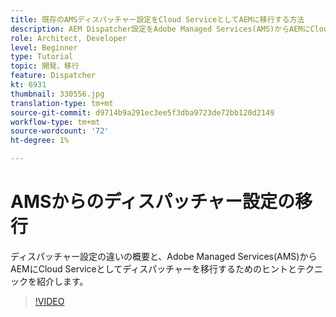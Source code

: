 ```yaml
---
title: 既存のAMSディスパッチャー設定をCloud ServiceとしてAEMに移行する方法
description: AEM Dispatcher設定をAdobe Managed Services(AMS)からAEMにCloud Serviceとして移行するためのヒントとテクニックを紹介します。
role: Architect, Developer
level: Beginner
type: Tutorial
topic: 開発、移行
feature: Dispatcher
kt: 6931
thumbnail: 330556.jpg
translation-type: tm+mt
source-git-commit: d9714b9a291ec3ee5f3dba9723de72bb120d2149
workflow-type: tm+mt
source-wordcount: '72'
ht-degree: 1%

---
```



# AMSからのディスパッチャー設定の移行

ディスパッチャー設定の違いの概要と、Adobe Managed Services(AMS)からAEMにCloud Serviceとしてディスパッチャーを移行するためのヒントとテクニックを紹介します。

>[!VIDEO](https://video.tv.adobe.com/v/330556/?quality=12&learn=on)